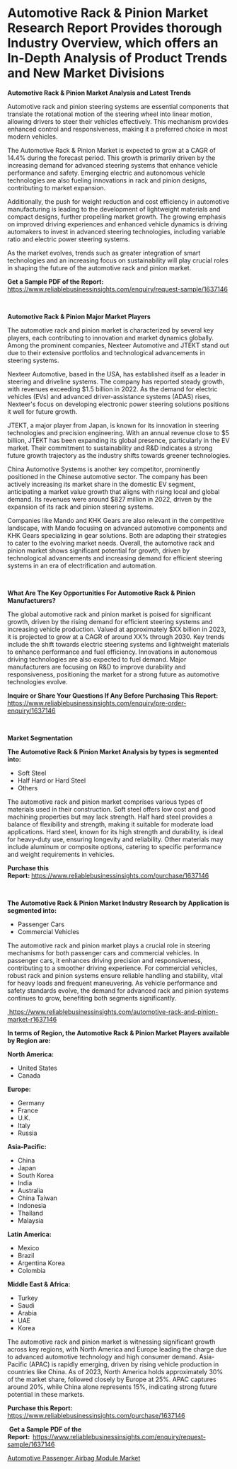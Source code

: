 <p><h1>Automotive Rack & Pinion Market Research Report Provides thorough Industry Overview, which offers an In-Depth Analysis of Product Trends and New Market Divisions</h1></p><p><strong>Automotive Rack & Pinion Market Analysis and Latest Trends</strong></p>
<p><p>Automotive rack and pinion steering systems are essential components that translate the rotational motion of the steering wheel into linear motion, allowing drivers to steer their vehicles effectively. This mechanism provides enhanced control and responsiveness, making it a preferred choice in most modern vehicles. </p><p>The Automotive Rack & Pinion Market is expected to grow at a CAGR of 14.4% during the forecast period. This growth is primarily driven by the increasing demand for advanced steering systems that enhance vehicle performance and safety. Emerging electric and autonomous vehicle technologies are also fueling innovations in rack and pinion designs, contributing to market expansion. </p><p>Additionally, the push for weight reduction and cost efficiency in automotive manufacturing is leading to the development of lightweight materials and compact designs, further propelling market growth. The growing emphasis on improved driving experiences and enhanced vehicle dynamics is driving automakers to invest in advanced steering technologies, including variable ratio and electric power steering systems. </p><p>As the market evolves, trends such as greater integration of smart technologies and an increasing focus on sustainability will play crucial roles in shaping the future of the automotive rack and pinion market.</p></p>
<p><strong>Get a Sample PDF of the Report:&nbsp;</strong> <a href="https://www.reliablebusinessinsights.com/enquiry/request-sample/1637146?utm_campaign=2811&utm_medium=2&utm_source=Github&utm_content=ia&utm_term=23032025&utm_id=automotive-rack-pinion">https://www.reliablebusinessinsights.com/enquiry/request-sample/1637146</a></p>
<p>&nbsp;</p>
<p><strong>Automotive Rack & Pinion Major Market Players</strong></p>
<p><p>The automotive rack and pinion market is characterized by several key players, each contributing to innovation and market dynamics globally. Among the prominent companies, Nexteer Automotive and JTEKT stand out due to their extensive portfolios and technological advancements in steering systems.</p><p>Nexteer Automotive, based in the USA, has established itself as a leader in steering and driveline systems. The company has reported steady growth, with revenues exceeding $1.5 billion in 2022. As the demand for electric vehicles (EVs) and advanced driver-assistance systems (ADAS) rises, Nexteer's focus on developing electronic power steering solutions positions it well for future growth.</p><p>JTEKT, a major player from Japan, is known for its innovation in steering technologies and precision engineering. With an annual revenue close to $5 billion, JTEKT has been expanding its global presence, particularly in the EV market. Their commitment to sustainability and R&D indicates a strong future growth trajectory as the industry shifts towards greener technologies.</p><p>China Automotive Systems is another key competitor, prominently positioned in the Chinese automotive sector. The company has been actively increasing its market share in the domestic EV segment, anticipating a market value growth that aligns with rising local and global demand. Its revenues were around $827 million in 2022, driven by the expansion of its rack and pinion steering systems.</p><p>Companies like Mando and KHK Gears are also relevant in the competitive landscape, with Mando focusing on advanced automotive components and KHK Gears specializing in gear solutions. Both are adapting their strategies to cater to the evolving market needs. Overall, the automotive rack and pinion market shows significant potential for growth, driven by technological advancements and increasing demand for efficient steering systems in an era of electrification and automation.</p></p>
<p>&nbsp;</p>
<p><strong>What Are The Key Opportunities For Automotive Rack & Pinion Manufacturers?</strong></p>
<p><p>The global automotive rack and pinion market is poised for significant growth, driven by the rising demand for efficient steering systems and increasing vehicle production. Valued at approximately $XX billion in 2023, it is projected to grow at a CAGR of around XX% through 2030. Key trends include the shift towards electric steering systems and lightweight materials to enhance performance and fuel efficiency. Innovations in autonomous driving technologies are also expected to fuel demand. Major manufacturers are focusing on R&D to improve durability and responsiveness, positioning the market for a strong future as automotive technologies evolve.</p></p>
<p><strong>Inquire or Share Your Questions If Any Before Purchasing This Report:</strong> <a href="https://www.reliablebusinessinsights.com/enquiry/pre-order-enquiry/1637146?utm_campaign=2811&utm_medium=2&utm_source=Github&utm_content=ia&utm_term=23032025&utm_id=automotive-rack-pinion">https://www.reliablebusinessinsights.com/enquiry/pre-order-enquiry/1637146</a></p>
<p>&nbsp;</p>
<p><strong>Market Segmentation</strong></p>
<p><strong>The Automotive Rack & Pinion Market Analysis by types is segmented into:</strong></p>
<p><ul><li>Soft Steel</li><li>Half Hard or Hard Steel</li><li>Others</li></ul></p>
<p><p>The automotive rack and pinion market comprises various types of materials used in their construction. Soft steel offers low cost and good machining properties but may lack strength. Half hard steel provides a balance of flexibility and strength, making it suitable for moderate load applications. Hard steel, known for its high strength and durability, is ideal for heavy-duty use, ensuring longevity and reliability. Other materials may include aluminum or composite options, catering to specific performance and weight requirements in vehicles.</p></p>
<p><strong>Purchase this Report:&nbsp;</strong><a href="https://www.reliablebusinessinsights.com/purchase/1637146?utm_campaign=2811&utm_medium=2&utm_source=Github&utm_content=ia&utm_term=23032025&utm_id=automotive-rack-pinion">https://www.reliablebusinessinsights.com/purchase/1637146</a></p>
<p>&nbsp;</p>
<p><strong>The Automotive Rack & Pinion Market Industry Research by Application is segmented into:</strong></p>
<p><ul><li>Passenger Cars</li><li>Commercial Vehicles</li></ul></p>
<p><p>The automotive rack and pinion market plays a crucial role in steering mechanisms for both passenger cars and commercial vehicles. In passenger cars, it enhances driving precision and responsiveness, contributing to a smoother driving experience. For commercial vehicles, robust rack and pinion systems ensure reliable handling and stability, vital for heavy loads and frequent maneuvering. As vehicle performance and safety standards evolve, the demand for advanced rack and pinion systems continues to grow, benefiting both segments significantly.</p></p>
<p><a href="https://www.reliablebusinessinsights.com/automotive-rack-and-pinion-market-r1637146?utm_campaign=2811&utm_medium=2&utm_source=Github&utm_content=ia&utm_term=23032025&utm_id=automotive-rack-pinion">&nbsp;https://www.reliablebusinessinsights.com/automotive-rack-and-pinion-market-r1637146</a></p>
<p><strong>In terms of Region, the Automotive Rack & Pinion Market Players available by Region are:</strong></p>
<p>
    <p> <strong> North America: </strong>
        <ul>
            <li>United States</li>
            <li>Canada</li>
        </ul>
        </p> 
    <p> <strong> Europe: </strong>
        <ul>
            <li>Germany</li>
            <li>France</li>
            <li>U.K.</li>
            <li>Italy</li>
            <li>Russia</li>
        </ul>
        </p> 
    <p> <strong> Asia-Pacific: </strong>
        <ul>
            <li>China</li>
            <li>Japan</li>
            <li>South Korea</li>
            <li>India</li>
            <li>Australia</li>
            <li>China Taiwan</li>
            <li>Indonesia</li>
            <li>Thailand</li>
            <li>Malaysia</li>
        </ul>
        </p> 
    <p> <strong> Latin America: </strong>
        <ul>
            <li>Mexico</li>
            <li>Brazil</li>
            <li>Argentina Korea</li>
            <li>Colombia</li>
        </ul>
        </p> 
    <p> <strong> Middle East & Africa: </strong>
        <ul>
            <li>Turkey</li>
            <li>Saudi</li>
            <li>Arabia</li>
            <li>UAE</li>
            <li>Korea</li>
        </ul>
    </p>
    </p>
<p><p>The automotive rack and pinion market is witnessing significant growth across key regions, with North America and Europe leading the charge due to advanced automotive technology and high consumer demand. Asia-Pacific (APAC) is rapidly emerging, driven by rising vehicle production in countries like China. As of 2023, North America holds approximately 30% of the market share, followed closely by Europe at 25%. APAC captures around 20%, while China alone represents 15%, indicating strong future potential in these markets.</p></p>
<p><strong>Purchase this Report: </strong><a href="https://www.reliablebusinessinsights.com/purchase/1637146?utm_campaign=2811&utm_medium=2&utm_source=Github&utm_content=ia&utm_term=23032025&utm_id=automotive-rack-pinion">https://www.reliablebusinessinsights.com/purchase/1637146</a></p>
<p>&nbsp;<strong>Get a Sample PDF of the Report:&nbsp;&nbsp;</strong><a href="https://www.reliablebusinessinsights.com/enquiry/request-sample/1637146?utm_campaign=2811&utm_medium=2&utm_source=Github&utm_content=ia&utm_term=23032025&utm_id=automotive-rack-pinion">https://www.reliablebusinessinsights.com/enquiry/request-sample/1637146</a></p>
<p><strong></strong></p>
<p><p><a href="https://github.com/tumacaakesha78/Market-Research-Report-List-1/blob/main/automotive-passenger-airbag-module-market.md?utm_campaign=2811&utm_medium=2&utm_source=Github&utm_content=ia&utm_term=23032025&utm_id=automotive-rack-pinion">Automotive Passenger Airbag Module Market</a></p></p>